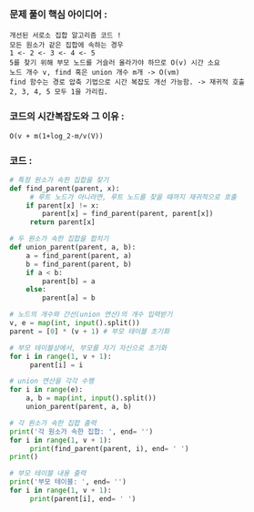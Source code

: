 ### 문제 풀이 핵심 아이디어 :
    개선된 서로소 집합 알고리즘 코드 !
    모든 원소가 같은 집합에 속하는 경우
    1 <- 2 <- 3 <- 4 <- 5
    5를 찾기 위해 부모 노드를 거슬러 올라가야 하므로 O(v) 시간 소요
    노드 개수 v, find 혹은 union 개수 m개 -> O(vm)
    find 함수는 경로 압축 기법으로 시간 복잡도 개선 가능함. -> 재귀적 호출
    2, 3, 4, 5 모두 1을 가리킴.

### 코드의 시간복잡도와 그 이유 :
    O(v + m(1+log_2-m/v(V)) 

### 코드 :
```python
# 특정 원소가 속한 집합을 찾기
def find_parent(parent, x):
     # 루트 노드가 아니라면, 루트 노드를 찾을 때까지 재귀적으로 호출
    if parent[x] != x:
        parent[x] = find_parent(parent, parent[x])
     return parent[x]

# 두 원소가 속한 집합을 합치기
def union_parent(parent, a, b):
    a = find_parent(parent, a)
    b = find_parent(parent, b)
    if a < b:
        parent[b] = a
    else:
        parent[a] = b

# 노드의 개수와 간선(union 연산)의 개수 입력받기
v, e = map(int, input().split())
parent = [0] * (v + 1) # 부모 테이블 초기화

# 부모 테이블상에서, 부모를 자기 자신으로 초기화
for i in range(1, v + 1):
     parent[i] = i

# union 연산을 각각 수행
for i in range(e):
    a, b = map(int, input().split())
    union_parent(parent, a, b)

# 각 원소가 속한 집합 출력
print('각 원소가 속한 집합: ', end= '')
for i in range(1, v + 1):
     print(find_parent(parent, i), end= ' ')
print()

# 부모 테이블 내용 출력
print('부모 테이블: ', end= '')
for i in range(1, v + 1):
     print(parent[i], end= ' ')
```